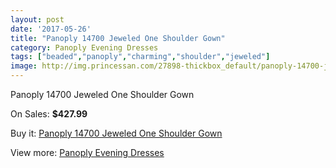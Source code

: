 ```yaml
---
layout: post
date: '2017-05-26'
title: "Panoply 14700 Jeweled One Shoulder Gown"
category: Panoply Evening Dresses
tags: ["beaded","panoply","charming","shoulder","jeweled"]
image: http://img.princessan.com/27898-thickbox_default/panoply-14700-jeweled-one-shoulder-gown.jpg
---
```

Panoply 14700 Jeweled One Shoulder Gown

On Sales: **$427.99**
<a href="https://www.princessan.com/en/12724-panoply-14700-jeweled-one-shoulder-gown.html"><amp-img layout="responsive" width="600" height="600" src="//img.princessan.com/27898-thickbox_default/panoply-14700-jeweled-one-shoulder-gown.jpg" alt="Panoply 14700 Jeweled One Shoulder Gown 0" /></a>
<a href="https://www.princessan.com/en/12724-panoply-14700-jeweled-one-shoulder-gown.html"><amp-img layout="responsive" width="600" height="600" src="//img.princessan.com/27899-thickbox_default/panoply-14700-jeweled-one-shoulder-gown.jpg" alt="Panoply 14700 Jeweled One Shoulder Gown 1" /></a>

Buy it: [Panoply 14700 Jeweled One Shoulder Gown](https://www.princessan.com/en/12724-panoply-14700-jeweled-one-shoulder-gown.html "Panoply 14700 Jeweled One Shoulder Gown")

View more: [Panoply Evening Dresses](https://www.princessan.com/en/92- "Panoply Evening Dresses")